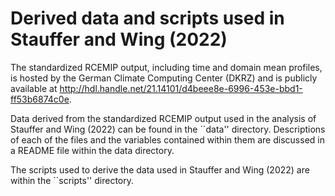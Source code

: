 # Derived data and scripts used in Stauffer and Wing (2022)

The standardized RCEMIP output, including time and domain mean profiles, is hosted by the German Climate Computing Center (DKRZ) and is publicly available at http://hdl.handle.net/21.14101/d4beee8e-6996-453e-bbd1-ff53b6874c0e.

Data derived from the standardized RCEMIP output used in the analysis of Stauffer and Wing (2022) can be found in the ``data'' directory. Descriptions of each of the files and the variables contained within them are discussed in a README file within the data directory. 

The scripts used to derive the data used in Stauffer and Wing (2022) are within the ``scripts'' directory.
